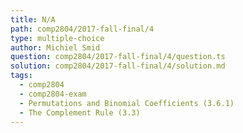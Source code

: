 ```yaml
---
title: N/A
path: comp2804/2017-fall-final/4
type: multiple-choice
author: Michiel Smid
question: comp2804/2017-fall-final/4/question.ts
solution: comp2804/2017-fall-final/4/solution.md
tags:
  - comp2804
  - comp2804-exam
  - Permutations and Binomial Coefficients (3.6.1)
  - The Complement Rule (3.3)
---
```

